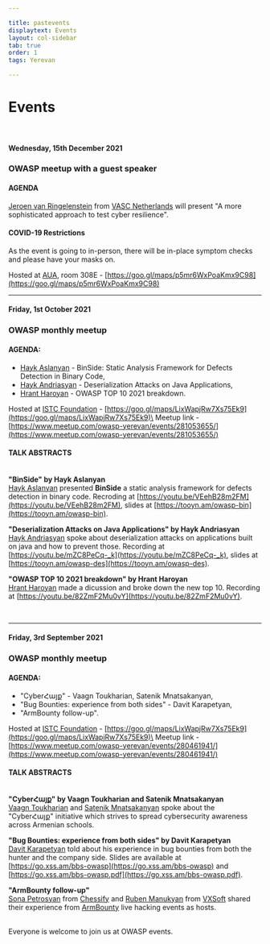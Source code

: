 ```yaml
---

title: pastevents
displaytext: Events
layout: col-sidebar
tab: true
order: 1
tags: Yerevan

---
```


# Events

<br>

#### Wednesday, 15th December 2021

### OWASP meetup with a guest speaker

#### AGENDA
[Jeroen van Ringelenstein](https://linkedin.com/in/86szybogeuyotcsdbeb) from [VASC Netherlands](https://www.vasc.international/) will present "A more sophisticated approach to test cyber resilience".

#### COVID-19 Restrictions
As the event is going to in-person, there will be in-place symptom checks and please have your masks on.

Hosted at [AUA](https://aua.am/), room 308E - [https://goo.gl/maps/p5mr6WxPoaKmx9C98](https://goo.gl/maps/p5mr6WxPoaKmx9C98)
<br>

---

#### Friday, 1st October 2021
### OWASP monthly meetup

#### AGENDA:
- [Hayk Aslanyan](https://www.linkedin.com/in/haykaslanyan/) - BinSide: Static Analysis Framework for Defects Detection in Binary Code,
- [Hayk Andriasyan](https://hackerone.com/p0wn4j?type=user) - Deserialization Attacks on Java Applications,
- [Hrant Haroyan](https://www.linkedin.com/in/hrant-haroyan-76493b66/) - OWASP TOP 10 2021 breakdown.

Hosted at [ISTC Foundation](https://www.istc.am/) - [https://goo.gl/maps/LixWapjRw7Xs75Ek9](https://goo.gl/maps/LixWapjRw7Xs75Ek9)\
Meetup link - [https://www.meetup.com/owasp-yerevan/events/281053655/](https://www.meetup.com/owasp-yerevan/events/281053655/)


#### TALK ABSTRACTS
\
**"BinSide" by Hayk Aslanyan**\
[Hayk Aslanyan](https://www.linkedin.com/in/haykaslanyan/) presented **BinSide** a static analysis framework for defects detection in binary code. Recroding at [https://youtu.be/VEehB28m2FM](https://youtu.be/VEehB28m2FM), slides at [https://tooyn.am/owasp-bin](https://tooyn.am/owasp-bin).

**"Deserialization Attacks on Java Applications" by Hayk Andriasyan**\
[Hayk Andriasyan](https://hackerone.com/p0wn4j?type=user) spoke about deserialization attacks on applications built on java and how to prevent those. Recording at [https://youtu.be/mZC8PeCq-_k](https://youtu.be/mZC8PeCq-_k), slides at [https://tooyn.am/owasp-des](https://tooyn.am/owasp-des).

**"OWASP TOP 10 2021 breakdown" by Hrant Haroyan**\
[Hrant Haroyan](https://www.linkedin.com/in/hrant-haroyan-76493b66/) made a dicussion and broke down the new top 10. Recording at [https://youtu.be/82ZmF2Mu0vY](https://youtu.be/82ZmF2Mu0vY).

<br>

---

#### Friday, 3rd September 2021
### OWASP monthly meetup

#### AGENDA:
- "CyberՀայք" - Vaagn Toukharian, Satenik Mnatsakanyan,
- "Bug Bounties: experience from both sides" - Davit Karapetyan,
- "ArmBounty follow-up".

Hosted at [ISTC Foundation](https://www.istc.am/) - [https://goo.gl/maps/LixWapjRw7Xs75Ek9](https://goo.gl/maps/LixWapjRw7Xs75Ek9)\
Meetup link - [https://www.meetup.com/owasp-yerevan/events/280461941/](https://www.meetup.com/owasp-yerevan/events/280461941/)


#### TALK ABSTRACTS
\
**"CyberՀայք" by Vaagn Toukharian and Satenik Mnatsakanyan**\
[Vaagn Toukharian](https://www.linkedin.com/in/tukhar/) and [Satenik Mnatsakanyan](https://www.linkedin.com/in/satenikmnatsakanyan/) spoke about the "CyberՀայք" initiative which strives to spread cybersecurity awareness across Armenian schools.

**"Bug Bounties: experience from both sides" by Davit Karapetyan**\
[Davit Karapetyan](https://www.linkedin.com/in/davwwwx/) told about his experience in bug bounties from both the hunter and the company side. Slides are available at [https://go.xss.am/bbs-owasp](https://go.xss.am/bbs-owasp) and [https://go.xss.am/bbs-owasp.pdf](https://go.xss.am/bbs-owasp.pdf).

**"ArmBounty follow-up"**\
[Sona Petrosyan](https://www.linkedin.com/in/sona-petrosyan/) from [Chessify](https://chessify.me/) and [Ruben Manukyan](https://www.linkedin.com/in/ruben-manukyan-95384b14/) from [VXSoft](https://www.vxsoft.com/) shared their experience from [ArmBounty](https://armbounty.com/) live hacking events as hosts.


\
Everyone is welcome to join us at OWASP events.
